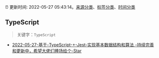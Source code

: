 :alarm_clock: 更新时间: 2022-05-27 05:43:14。[来源分类](../README.md)、[标签分类](../TAGS.md)、[时间分类](../TIMELINE.md)

## TypeScript


> 关键字：`TypeScript`



- [2022-05-27-基于-TypeScript-+-Jest-实现基本数据结构和算法,-持续完善和更新中，希望大佬们捧场给个-Star](https://www.v2ex.com/t/855654) 
